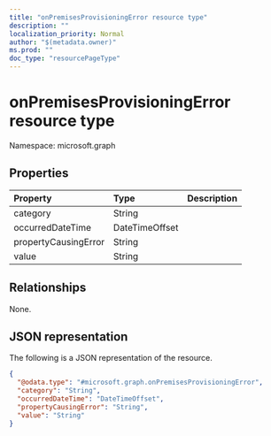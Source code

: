 ```yaml
---
title: "onPremisesProvisioningError resource type"
description: ""
localization_priority: Normal
author: "$(metadata.owner)"
ms.prod: ""
doc_type: "resourcePageType"
---
```


# onPremisesProvisioningError resource type

Namespace: microsoft.graph

## Properties

| Property             | Type           | Description |
| :------------------- | :------------- | :---------- |
| category             | String         |             |
| occurredDateTime     | DateTimeOffset |             |
| propertyCausingError | String         |             |
| value                | String         |             |

## Relationships

None.

## JSON representation

The following is a JSON representation of the resource.

<!-- {
  "blockType": "resource",
  "@odata.type": "microsoft.graph.onPremisesProvisioningError",
}
-->

```json
{
  "@odata.type": "#microsoft.graph.onPremisesProvisioningError",
  "category": "String",
  "occurredDateTime": "DateTimeOffset",
  "propertyCausingError": "String",
  "value": "String"
}
```
